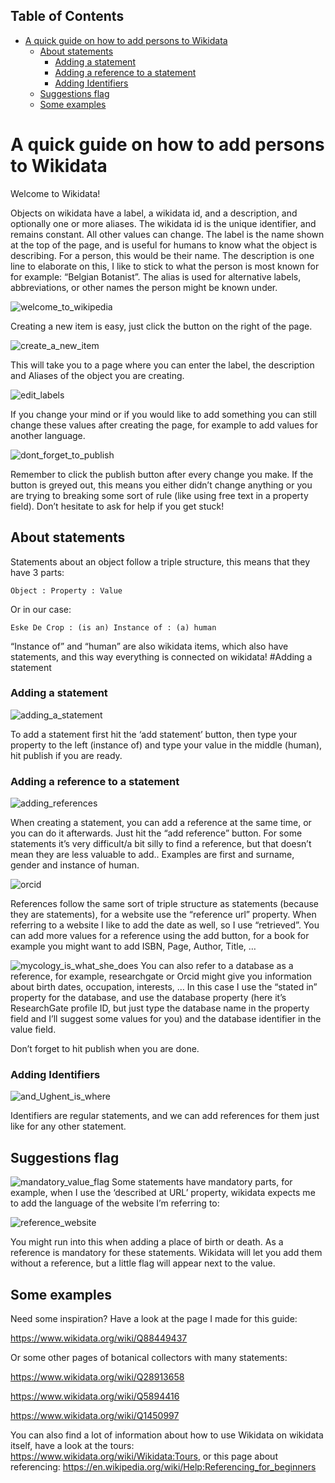 ## Table of Contents

- [A quick guide on how to add persons to Wikidata](#a-quick-guide-on-how-to-add-persons-to-wikidata)
  - [About statements](#about-statements)
    - [Adding a statement](#adding-a-statement)
    - [Adding a reference to a statement](#adding-a-reference-to-a-statement)
    - [Adding Identifiers](#adding-identifiers)
  - [Suggestions flag](#suggestions-flag)
  - [Some examples](#some-examples)

# A quick guide on how to add persons to Wikidata

Welcome to Wikidata! 

Objects on wikidata have a label, a wikidata id, and a description, and optionally one or more aliases. The wikidata id is the unique identifier, and remains constant. All other values can change. The label is the name shown at the top of the page, and is useful for humans to know what the object is describing. For a person, this would be their name. The description is one line to elaborate on this, I like to stick to what the person is most known for for example: “Belgian Botanist”. The alias is used for alternative labels, abbreviations, or other names the person might be known under. 

![welcome_to_wikipedia](images/firefox_AK8AdvmTg8.png)

Creating a new item is easy, just click the button on the right of the page.

![create_a_new_item](images/firefox_B5TG0oUhfC.png)

This will take you to a page where you can enter the label, the description and Aliases of the object you are creating.

![edit_labels](images/firefox_juYZLXg3my.png)

If you change your mind or if you would like to add something you can still change these values after creating the page, for example to add values for another language. 

![dont_forget_to_publish](images/firefox_T7Ttx1dDA7.png)

Remember to click the publish button after every change you make. If the button is greyed out, this means you either didn’t change anything or you are trying to breaking some sort of rule (like using free text in a property field). Don’t hesitate to ask for help if you get stuck!

## About statements
Statements about an object follow a triple structure, this means that they have 3 parts:

    Object : Property : Value

Or in our case:

    Eske De Crop : (is an) Instance of : (a) human

“Instance of” and “human” are also wikidata items, which also have statements, and this way everything is connected on wikidata! 
#Adding a statement

### Adding a statement

![adding_a_statement](images/firefox_oT3lL7xuOP.png)

To add a statement first hit the ‘add statement’ button, then type your property to the left (instance of) and type your value in the middle (human), hit publish if you are ready. 

### Adding a reference to a statement

![adding_references](images/firefox_7iHeO0HT88.png)

When creating a statement, you can add a reference at the same time, or you can do it afterwards. Just hit the “add reference” button. For some statements it’s very difficult/a bit silly to find a reference, but that doesn’t mean they are less valuable to add.. Examples are first and surname, gender and instance of human.

![orcid](images/KYO5Cmw6Yv.png)

References follow the same sort of triple structure as statements (because they are statements), for a website use the “reference url” property. When referring to a website I like to add the date as well, so I use “retrieved”. You can add more values for a reference using the add button, for a book for example you might want to add ISBN, Page, Author, Title, …

![mycology_is_what_she_does](images/iZk3sEIDt6.png)
You can also refer to a database as a reference, for example, researchgate or Orcid might give you information about birth dates, occupation, interests, … In this case I use the “stated in” property for the database, and use the database property (here it’s ResearchGate profile ID, but just type the database name in the property field and I’ll suggest some values for you) and the database identifier in the value field.

Don’t forget to hit publish when you are done.

### Adding Identifiers

![and_Ughent_is_where](images/firefox_TsUehkW2JX.png)

Identifiers are regular statements, and we can add references for them just like for any other statement.

## Suggestions flag
![mandatory_value_flag](images/hkwRPqZOce.png)
Some statements have mandatory parts, for example, when I use the ‘described at URL’ property, wikidata expects me to add the language of the website I’m referring to:

![reference_website](images/firefox_EaxtSvJQO4.png)

You might run into this when adding a place of birth or death. As a reference is mandatory for these statements. Wikidata will let you add them without a reference, but a little flag will appear next to the value.

## Some examples

Need some inspiration? Have a look at the page I made for this guide: 

https://www.wikidata.org/wiki/Q88449437

Or some other pages of botanical collectors with many statements:

https://www.wikidata.org/wiki/Q28913658

https://www.wikidata.org/wiki/Q5894416

https://www.wikidata.org/wiki/Q1450997

You can also find a lot of information about how to use Wikidata on wikidata itself, have a look at the tours: https://www.wikidata.org/wiki/Wikidata:Tours, or this page about referencing: https://en.wikipedia.org/wiki/Help:Referencing_for_beginners


